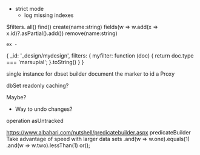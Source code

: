 - strict mode
    - log missing indexes

$filters.
    all()
    find()
    create(name:string)
        fields(w => w.add(x => x.id)?.asPartial().add())
    remove(name:string)

    ex -

{
    _id: '_design/mydesign',
    filters: {
        myfilter: function (doc) {
            return doc.type === 'marsupial';
        }.toString()
    }
}

single instance for dbset builder
document the marker to id a Proxy


dbSet
    readonly
    caching?

Maybe?
- Way to undo changes?

operation
    asUntracked


https://www.albahari.com/nutshell/predicatebuilder.aspx
predicateBuilder
    Take advantage of speed with larger data sets
    .and(w => w.one).equals(1)
    .and(w => w.two).lessThan(1)
        or();